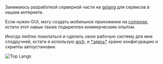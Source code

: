 Занимаюсь разработкой серверной части на [golang](https://go.dev/) для сервисов в нашем интернете. 

Если нужен GUI, могу создать мобильное приложение на [compose](https://developer.android.com/compose), кстати этот навык также подкреплен коммерческим опытом.

Иногда люблю покопаться и сделать свою рабочую систему для мне сподручней, кстати я использую [arch](https://archlinux.org/), и [\*здесь\*](https://github.com/Saime-0/config2) храню конфигурацию и скрипты автоустановки. 

![Top Langs](https://github-readme-stats.vercel.app/api/top-langs/?username=Saime-0&layout=compact&theme=dark)

